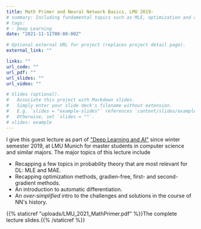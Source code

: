 ```yaml
---
title: Math Primer and Neural Network Basics, LMU 2019-
# summary: Including fundamental topics such as MLE, optimization and a brief history of NN. 
# tags:
# - Deep Learning
date: "2021-11-11T00:00:00Z"

# Optional external URL for project (replaces project detail page).
external_link: "" 

links: "" 
url_code: ""
url_pdf: ""
url_slides: ""
url_video: ""

# Slides (optional).
#   Associate this project with Markdown slides.
#   Simply enter your slide deck's filename without extension.
#   E.g. `slides = "example-slides"` references `content/slides/example-slides.md`.
#   Otherwise, set `slides = ""`.
# slides: example
---
```


I give this guest lecture as part of ["Deep Learning and AI"](https://www.dbs.ifi.lmu.de/cms/studium_lehre/lehre_master/deep1920/index.html) since winter semester 2019, at LMU Munich for master students in computer science and similar majors. 
The major topics of this lecture include
- Recapping a few topics in probability theory that are most relevant for DL: MLE and MAE. 
- Recapping optimization methods, gradien-free, first- and second-gradient methods. 
- An introduction to automatic differentiation. 
- An *over-simplified* intro to the challenges and solutions in the course of NN's history.

{{% staticref "uploads/LMU_2021_MathPrimer.pdf" %}}The complete lecture slides.{{% /staticref %}}
